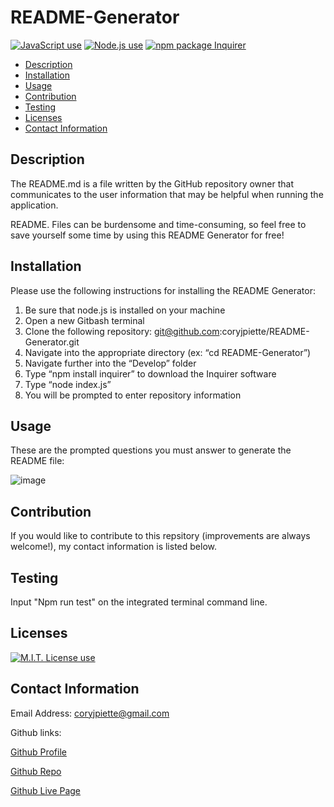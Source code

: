 # README-Generator


<a href="https://img.shields.io/badge/JavaScipt-100%25-yellow"><img alt="JavaScript use" src="https://img.shields.io/badge/JavaScipt-100%25-yellow"></a> <a href="https://img.shields.io/badge/Used-Node.js-red"><img alt="Node.js use" src="https://img.shields.io/badge/Used-Node.js-red"></a> <a href="https://img.shields.io/badge/npm-Inquirer-orange"><img alt="npm package Inquirer" src="https://img.shields.io/badge/npm-Inquirer-orange"></a>


- [Description](#description)
- [Installation](#installation)
- [Usage](#usage)
- [Contribution](#contribution)
- [Testing](#testing)
- [Licenses](#licenses)
- [Contact Information](#contact-information)


## Description
The README.md is a file written by the GitHub repository owner that communicates to the user information that may be helpful when running the application.

README. Files can be burdensome and time-consuming, so feel free to save yourself some time by using this README Generator for free!


## Installation

Please use the following instructions for installing the README Generator:
1. Be sure that node.js is installed on your machine
2. Open a new Gitbash terminal
3. Clone the following repository: git@github.com:coryjpiette/README-Generator.git
4. Navigate into the appropriate directory (ex: “cd README-Generator”)
5. Navigate further into the “Develop” folder
6. Type “npm install inquirer” to download the Inquirer software 
7. Type “node index.js”
8. You will be prompted to enter repository information


## Usage

These are the prompted questions you must answer to generate the README file:

![image](https://user-images.githubusercontent.com/60293516/126903946-42f0491f-abee-4d9b-b4c6-d9b8ab5bacd1.png)

## Contribution
If you would like to contribute to this repsitory (improvements are always welcome!), my contact information is listed below.

## Testing

Input "Npm run test" on the integrated terminal command line.

## Licenses
<a href="https://img.shields.io/badge/License-MIT-brightgreen"><img alt="M.I.T. License use" src="https://img.shields.io/badge/License-MIT-brightgreen"></a>
## Contact Information
Email Address: coryjpiette@gmail.com

Github links:

[Github Profile](https://github.com/coryjpiette)

[Github Repo](https://github.com/coryjpiette/README-Generator)

[Github Live Page](https://coryjpiette.github.io/README-Generator/)
